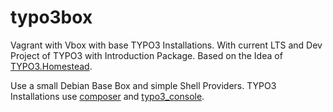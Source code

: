 # typo3box
Vagrant with Vbox with base TYPO3 Installations. With current LTS and Dev Project of TYPO3 with Introduction Package.
 Based on the Idea of [TYPO3.Homestead](https://github.com/Tuurlijk/TYPO3.Homestead). 
 
 Use a small Debian Base Box and simple Shell Providers. TYPO3 Installations use 
 [composer](https://github.com/composer/composer) and 
 [typo3_console](https://github.com/TYPO3-Console/typo3_console).


